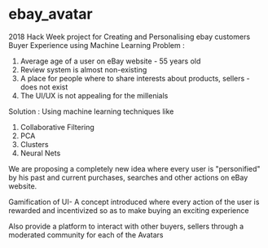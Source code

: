 # ebay_avatar
2018 Hack Week project for Creating and Personalising ebay customers
Buyer Experience using Machine Learning 
Problem : 

1) Average age of a user on eBay website - 55 years old 
2) Review system is almost non-existing 
3) A place for people where to share interests about products, sellers - does not exist 
4) The UI/UX is not appealing for the millenials

Solution : 
Using machine learning techniques like 
1) Collaborative Filtering 
2) PCA 
3) Clusters 
4) Neural Nets 

We are proposing a completely new idea where every user is "personified" by his past and current purchases, searches and other actions on eBay website. 

Gamification of UI- A concept introduced where every action of the user is rewarded and incentivized so as to make buying an exciting experience 

Also provide a platform to interact with other buyers, sellers through a moderated community for each of the Avatars
